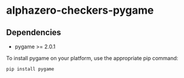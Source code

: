 # alphazero-checkers-pygame

## Dependencies

- pygame >= 2.0.1

To install pygame on your platform, use the appropriate pip command:

```
pip install pygame
```
